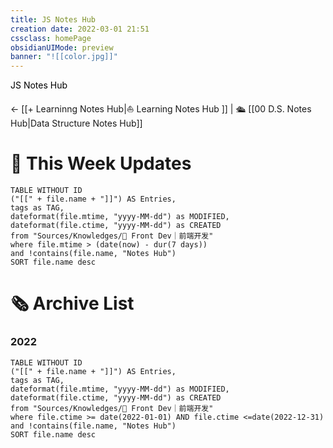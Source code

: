 ```yaml
---
title: JS Notes Hub
creation date: 2022-03-01 21:51 
cssclass: homePage
obsidianUIMode: preview
banner: "![[color.jpg]]"
---
```

<div class="title" style="color:#000">JS Notes Hub</div>

<-  [[+ Learninng Notes Hub|⛵️ Learning Notes Hub ]] | 🛳️  [[00 D.S. Notes Hub|Data Structure Notes Hub]]


# 📆 This Week Updates

```dataview
TABLE WITHOUT ID 
("[[" + file.name + "]]") AS Entries,
tags as TAG,
dateformat(file.mtime, "yyyy-MM-dd") as MODIFIED,
dateformat(file.ctime, "yyyy-MM-dd") as CREATED
from "Sources/Knowledges/📲 Front Dev｜前端开发"
where file.mtime > (date(now) - dur(7 days)) 
and !contains(file.name, "Notes Hub")
SORT file.name desc
```

# 🗞 Archive List

### 2022
```dataview
TABLE WITHOUT ID 
("[[" + file.name + "]]") AS Entries,
tags as TAG,
dateformat(file.mtime, "yyyy-MM-dd") as MODIFIED,
dateformat(file.ctime, "yyyy-MM-dd") as CREATED
from "Sources/Knowledges/📲 Front Dev｜前端开发"
where file.ctime >= date(2022-01-01) AND file.ctime <=date(2022-12-31)
and !contains(file.name, "Notes Hub")
SORT file.name desc
````
